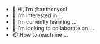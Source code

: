 - 👋 Hi, I’m @anthonysol
- 👀 I’m interested in ...
- 🌱 I’m currently learning ...
- 💞️ I’m looking to collaborate on ...
- 📫 How to reach me ...

<!---
anthonysol/anthonysol is a ✨ special ✨ repository because its `README.md` (this file) appears on your GitHub profile.
You can click the Preview link to take a look at your changes.
--->
